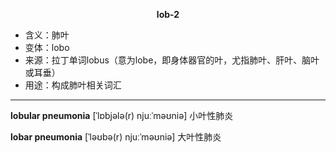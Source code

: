 
**<center>lob-2</center>**

- <span class="definition">含义：肺叶</span>
- <span class="definition">变体：lobo</span>
- <span class="definition">来源：拉丁单词lobus（意为lobe，即身体器官的叶，尤指肺叶、肝叶、脑叶或耳垂）</span>
- <span class="definition">用途：构成肺叶相关词汇</span>


---


<span class="vocabulary">**lobular pneumonia**</span> [ˈlɒbjələ(r) njuːˈməʊniə] 小叶性肺炎

<span class="vocabulary">**lobar pneumonia**</span> [ˈləʊbə(r) njuːˈməʊniə] 大叶性肺炎
